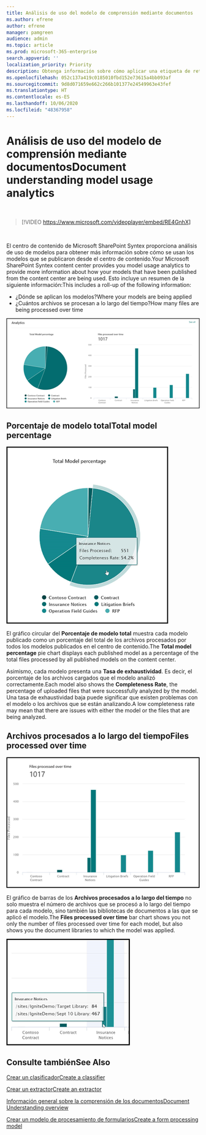 ```yaml
---
title: Análisis de uso del modelo de comprensión mediante documentos
ms.author: efrene
author: efrene
manager: pamgreen
audience: admin
ms.topic: article
ms.prod: microsoft-365-enterprise
search.appverid: ''
localization_priority: Priority
description: Obtenga información sobre cómo aplicar una etiqueta de retención en un modelo de comprensión mediante documentos
ms.openlocfilehash: 052c137a419c0185010fbd152e73615a4bb093af
ms.sourcegitcommit: 9d8d071659e662c266b101377e24549963e43fef
ms.translationtype: HT
ms.contentlocale: es-ES
ms.lasthandoff: 10/06/2020
ms.locfileid: "48367958"
---
```

# <a name="document-understanding-model-usage-analytics"></a><span data-ttu-id="18809-103">Análisis de uso del modelo de comprensión mediante documentos</span><span class="sxs-lookup"><span data-stu-id="18809-103">Document understanding model usage analytics</span></span>

</br>

> [!VIDEO https://www.microsoft.com/videoplayer/embed/RE4GnhX]  

</br>


<span data-ttu-id="18809-104">El centro de contenido de Microsoft SharePoint Syntex proporciona análisis de uso de modelos para obtener más información sobre cómo se usan los modelos que se publicaron desde el centro de contenido.</span><span class="sxs-lookup"><span data-stu-id="18809-104">Your Microsoft SharePoint Syntex content center provides you model usage analytics to provide more information about how your models that have been published from the content center are being used.</span></span> <span data-ttu-id="18809-105">Esto incluye un resumen de la siguiente información:</span><span class="sxs-lookup"><span data-stu-id="18809-105">This includes a roll-up of the following information:</span></span>

- <span data-ttu-id="18809-106">¿Dónde se aplican los modelos?</span><span class="sxs-lookup"><span data-stu-id="18809-106">Where your models are being applied</span></span>
- <span data-ttu-id="18809-107">¿Cuántos archivos se procesan a lo largo del tiempo?</span><span class="sxs-lookup"><span data-stu-id="18809-107">How many files are being processed over time</span></span>

 ![Análisis de modelo](../media/content-understanding/model-analytics.png) </br>

## <a name="total-model-percentage"></a><span data-ttu-id="18809-109">Porcentaje de modelo total</span><span class="sxs-lookup"><span data-stu-id="18809-109">Total model percentage</span></span>

   ![Porcentaje de modelo total](../media/content-understanding/total-model-percentage.png) </br>

<span data-ttu-id="18809-111">El gráfico circular del **Porcentaje de modelo total** muestra cada modelo publicado como un porcentaje del total de los archivos procesados por todos los modelos publicados en el centro de contenido.</span><span class="sxs-lookup"><span data-stu-id="18809-111">The **Total model percentage** pie chart displays each published model as a percentage of the total files processed by all published models on the content center.</span></span>

<span data-ttu-id="18809-112">Asimismo, cada modelo presenta una **Tasa de exhaustividad**. Es decir, el porcentaje de los archivos cargados que el modelo analizó correctamente.</span><span class="sxs-lookup"><span data-stu-id="18809-112">Each model also shows the **Completeness Rate**, the percentage of uploaded files that were successfully analyzed by the model.</span></span> <span data-ttu-id="18809-113">Una tasa de exhaustividad baja puede significar que existen problemas con el modelo o los archivos que se están analizando.</span><span class="sxs-lookup"><span data-stu-id="18809-113">A low completeness rate may mean that there are issues with either the model or the files that are being analyzed.</span></span>

## <a name="files-processed-over-time"></a><span data-ttu-id="18809-114">Archivos procesados a lo largo del tiempo</span><span class="sxs-lookup"><span data-stu-id="18809-114">Files processed over time</span></span>

   ![Archivos procesados](../media/content-understanding/files-processed-over-time.png) </br>

<span data-ttu-id="18809-116">El gráfico de barras de los **Archivos procesados a lo largo del tiempo** no solo muestra el número de archivos que se procesó a lo largo del tiempo para cada modelo, sino también las bibliotecas de documentos a las que se aplicó el modelo.</span><span class="sxs-lookup"><span data-stu-id="18809-116">The **Files processed over time** bar chart shows you not only the number of files processed over time for each model, but also shows you the document libraries to which the model was applied.</span></span>

   ![Gráfico de barras](../media/content-understanding/bar-chart-models.png) </br>

## <a name="see-also"></a><span data-ttu-id="18809-118">Consulte también</span><span class="sxs-lookup"><span data-stu-id="18809-118">See Also</span></span>
[<span data-ttu-id="18809-119">Crear un clasificador</span><span class="sxs-lookup"><span data-stu-id="18809-119">Create a classifier</span></span>](create-a-classifier.md)

[<span data-ttu-id="18809-120">Crear un extractor</span><span class="sxs-lookup"><span data-stu-id="18809-120">Create an extractor</span></span>](create-an-extractor.md)

[<span data-ttu-id="18809-121">Información general sobre la comprensión de los documentos</span><span class="sxs-lookup"><span data-stu-id="18809-121">Document Understanding overview</span></span>](document-understanding-overview.md)

[<span data-ttu-id="18809-122">Crear un modelo de procesamiento de formularios</span><span class="sxs-lookup"><span data-stu-id="18809-122">Create a form processing model</span></span>](create-a-form-processing-model.md)  
